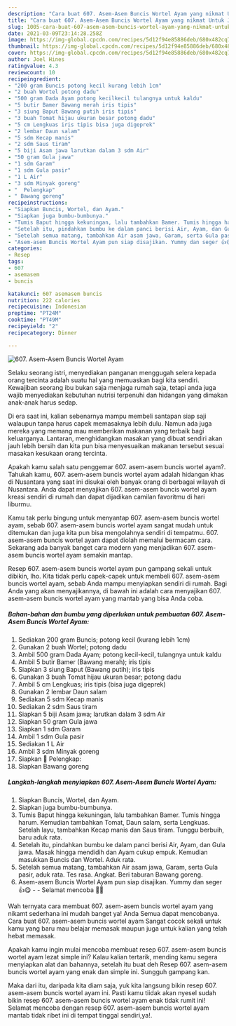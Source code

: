 ```yaml
---
description: "Cara buat 607. Asem-Asem Buncis Wortel Ayam yang nikmat Untuk Jualan"
title: "Cara buat 607. Asem-Asem Buncis Wortel Ayam yang nikmat Untuk Jualan"
slug: 1005-cara-buat-607-asem-asem-buncis-wortel-ayam-yang-nikmat-untuk-jualan
date: 2021-03-09T23:14:28.258Z
image: https://img-global.cpcdn.com/recipes/5d12f94e85886deb/680x482cq70/607-asem-asem-buncis-wortel-ayam-foto-resep-utama.jpg
thumbnail: https://img-global.cpcdn.com/recipes/5d12f94e85886deb/680x482cq70/607-asem-asem-buncis-wortel-ayam-foto-resep-utama.jpg
cover: https://img-global.cpcdn.com/recipes/5d12f94e85886deb/680x482cq70/607-asem-asem-buncis-wortel-ayam-foto-resep-utama.jpg
author: Joel Hines
ratingvalue: 4.3
reviewcount: 10
recipeingredient:
- "200 gram Buncis potong kecil kurang lebih 1cm"
- "2 buah Wortel potong dadu"
- "500 gram Dada Ayam potong kecilkecil tulangnya untuk kaldu"
- "5 butir Bamer Bawang merah iris tipis"
- "3 siung Baput Bawang putih iris tipis"
- "3 buah Tomat hijau ukuran besar potong dadu"
- "5 cm Lengkuas iris tipis bisa juga digeprek"
- "2 lembar Daun salam"
- "5 sdm Kecap manis"
- "2 sdm Saus tiram"
- "5 biji Asam jawa larutkan dalam 3 sdm Air"
- "50 gram Gula jawa"
- "1 sdm Garam"
- "1 sdm Gula pasir"
- "1 L Air"
- "3 sdm Minyak goreng"
- "  Pelengkap"
- " Bawang goreng"
recipeinstructions:
- "Siapkan Buncis, Wortel, dan Ayam."
- "Siapkan juga bumbu-bumbunya."
- "Tumis Baput hingga kekuningan, lalu tambahkan Bamer. Tumis hingga harum. Kemudian tambahkan Tomat, Daun salam, serta Lengkuas. Setelah layu, tambahkan Kecap manis dan Saus tiram. Tunggu berbuih, baru aduk rata."
- "Setelah itu, pindahkan bumbu ke dalam panci berisi Air, Ayam, dan Gula jawa. Masak hingga mendidih dan Ayam cukup empuk. Kemudian masukkan Buncis dan Wortel. Aduk rata."
- "Setelah semua matang, tambahkan Air asam jawa, Garam, serta Gula pasir, aduk rata. Tes rasa. Angkat. Beri taburan Bawang goreng."
- "Asem-asem Buncis Wortel Ayam pun siap disajikan. Yummy dan seger 👍😋  Selamat mencoba 🙏😊"
categories:
- Resep
tags:
- 607
- asemasem
- buncis

katakunci: 607 asemasem buncis 
nutrition: 222 calories
recipecuisine: Indonesian
preptime: "PT24M"
cooktime: "PT49M"
recipeyield: "2"
recipecategory: Dinner

---
```



![607. Asem-Asem Buncis Wortel Ayam](https://img-global.cpcdn.com/recipes/5d12f94e85886deb/680x482cq70/607-asem-asem-buncis-wortel-ayam-foto-resep-utama.jpg)

Selaku seorang istri, menyediakan panganan menggugah selera kepada orang tercinta adalah suatu hal yang memuaskan bagi kita sendiri. Kewajiban seorang ibu bukan saja menjaga rumah saja, tetapi anda juga wajib menyediakan kebutuhan nutrisi terpenuhi dan hidangan yang dimakan anak-anak harus sedap.

Di era  saat ini, kalian sebenarnya mampu membeli santapan siap saji walaupun tanpa harus capek memasaknya lebih dulu. Namun ada juga mereka yang memang mau memberikan makanan yang terbaik bagi keluarganya. Lantaran, menghidangkan masakan yang dibuat sendiri akan jauh lebih bersih dan kita pun bisa menyesuaikan makanan tersebut sesuai masakan kesukaan orang tercinta. 



Apakah kamu salah satu penggemar 607. asem-asem buncis wortel ayam?. Tahukah kamu, 607. asem-asem buncis wortel ayam adalah hidangan khas di Nusantara yang saat ini disukai oleh banyak orang di berbagai wilayah di Nusantara. Anda dapat menyajikan 607. asem-asem buncis wortel ayam kreasi sendiri di rumah dan dapat dijadikan camilan favoritmu di hari liburmu.

Kamu tak perlu bingung untuk menyantap 607. asem-asem buncis wortel ayam, sebab 607. asem-asem buncis wortel ayam sangat mudah untuk ditemukan dan juga kita pun bisa mengolahnya sendiri di tempatmu. 607. asem-asem buncis wortel ayam dapat diolah memalui bermacam cara. Sekarang ada banyak banget cara modern yang menjadikan 607. asem-asem buncis wortel ayam semakin mantap.

Resep 607. asem-asem buncis wortel ayam pun gampang sekali untuk dibikin, lho. Kita tidak perlu capek-capek untuk membeli 607. asem-asem buncis wortel ayam, sebab Anda mampu menyiapkan sendiri di rumah. Bagi Anda yang akan menyajikannya, di bawah ini adalah cara menyajikan 607. asem-asem buncis wortel ayam yang mantab yang bisa Anda coba.

<!--inarticleads1-->

##### Bahan-bahan dan bumbu yang diperlukan untuk pembuatan 607. Asem-Asem Buncis Wortel Ayam:

1. Sediakan 200 gram Buncis; potong kecil (kurang lebih 1cm)
1. Gunakan 2 buah Wortel; potong dadu
1. Ambil 500 gram Dada Ayam; potong kecil-kecil, tulangnya untuk kaldu
1. Ambil 5 butir Bamer (Bawang merah); iris tipis
1. Siapkan 3 siung Baput (Bawang putih); iris tipis
1. Gunakan 3 buah Tomat hijau ukuran besar; potong dadu
1. Ambil 5 cm Lengkuas; iris tipis (bisa juga digeprek)
1. Gunakan 2 lembar Daun salam
1. Sediakan 5 sdm Kecap manis
1. Sediakan 2 sdm Saus tiram
1. Siapkan 5 biji Asam jawa; larutkan dalam 3 sdm Air
1. Siapkan 50 gram Gula jawa
1. Siapkan 1 sdm Garam
1. Ambil 1 sdm Gula pasir
1. Sediakan 1 L Air
1. Ambil 3 sdm Minyak goreng
1. Siapkan  📌 Pelengkap:
1. Siapkan  Bawang goreng




<!--inarticleads2-->

##### Langkah-langkah menyiapkan 607. Asem-Asem Buncis Wortel Ayam:

1. Siapkan Buncis, Wortel, dan Ayam.
1. Siapkan juga bumbu-bumbunya.
1. Tumis Baput hingga kekuningan, lalu tambahkan Bamer. Tumis hingga harum. Kemudian tambahkan Tomat, Daun salam, serta Lengkuas. Setelah layu, tambahkan Kecap manis dan Saus tiram. Tunggu berbuih, baru aduk rata.
1. Setelah itu, pindahkan bumbu ke dalam panci berisi Air, Ayam, dan Gula jawa. Masak hingga mendidih dan Ayam cukup empuk. Kemudian masukkan Buncis dan Wortel. Aduk rata.
1. Setelah semua matang, tambahkan Air asam jawa, Garam, serta Gula pasir, aduk rata. Tes rasa. Angkat. Beri taburan Bawang goreng.
1. Asem-asem Buncis Wortel Ayam pun siap disajikan. Yummy dan seger 👍😋 -  - Selamat mencoba 🙏😊




Wah ternyata cara membuat 607. asem-asem buncis wortel ayam yang nikamt sederhana ini mudah banget ya! Anda Semua dapat mencobanya. Cara buat 607. asem-asem buncis wortel ayam Sangat cocok sekali untuk kamu yang baru mau belajar memasak maupun juga untuk kalian yang telah hebat memasak.

Apakah kamu ingin mulai mencoba membuat resep 607. asem-asem buncis wortel ayam lezat simple ini? Kalau kalian tertarik, mending kamu segera menyiapkan alat dan bahannya, setelah itu buat deh Resep 607. asem-asem buncis wortel ayam yang enak dan simple ini. Sungguh gampang kan. 

Maka dari itu, daripada kita diam saja, yuk kita langsung bikin resep 607. asem-asem buncis wortel ayam ini. Pasti kamu tiidak akan nyesel sudah bikin resep 607. asem-asem buncis wortel ayam enak tidak rumit ini! Selamat mencoba dengan resep 607. asem-asem buncis wortel ayam mantab tidak ribet ini di tempat tinggal sendiri,ya!.

